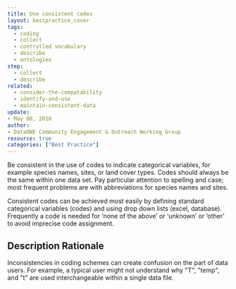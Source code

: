 ```yaml
---
title: Use consistent codes
layout: bestpractice_cover
tags:
  - coding
  - collect
  - controlled vocabulary
  - describe
  - ontologies
step:
  - collect
  - describe
related:
  - consider-the-compatability
  - identify-and-use
  - maintain-consistent-data
update:
- May 08, 2018
author:
- DataONE Community Engagement & Outreach Working Group
resource: true
categories: ["Best Practice"]
---
```



Be consistent in the use of codes to indicate categorical variables, for example species names, sites, or land cover types. Codes should always be the same within one data set. Pay particular attention to spelling and case; most frequent problems are with abbreviations for species names and sites.

Consistent codes can be achieved most easily by defining standard categorical variables (codes) and using drop down lists (excel, database). Frequently a code is needed for ‘none of the above’ or ‘unknown’ or ‘other’ to avoid imprecise code assignment.

## Description Rationale

Inconsistencies in coding schemes can create confusion on the part of data users. For example, a typical user might not understand why "T", "temp", and "t" are used interchangeable within a single data file.
